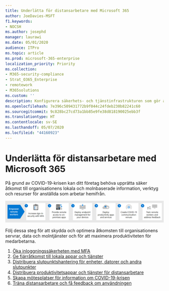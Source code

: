 ```yaml
---
title: Underlätta för distansarbetare med Microsoft 365
author: JoeDavies-MSFT
f1.keywords:
- NOCSH
ms.author: josephd
manager: laurawi
ms.date: 05/01/2020
audience: ITPro
ms.topic: article
ms.prod: microsoft-365-enterprise
localization_priority: Priority
ms.collection:
- M365-security-compliance
- Strat_O365_Enterprise
- remotework
- M365solutions
ms.custom: ''
description: Konfigurera säkerhets- och tjänstinfrastrukturen som gör att dina anställda kan arbeta på distans på valfri plats och när som helst.
ms.openlocfilehash: 7e396c509431772b9f044c24fdeb230b82241c60
ms.sourcegitcommit: 9c828bc27cd73a1bb85e9fe38d818190025ebb3f
ms.translationtype: HT
ms.contentlocale: sv-SE
ms.lasthandoff: 05/07/2020
ms.locfileid: "44160923"
---
```

# <a name="empower-remote-workers-with-microsoft-365"></a>Underlätta för distansarbetare med Microsoft 365

På grund av COVID-19-krisen kan ditt företag behöva upprätta säker åtkomst till organisationens lokala och molnbaserade information, verktyg och resurser för anställda som arbetar hemifrån. 

![Stegen för att underlätta för distansarbetare med Microsoft 365](../media/empower-people-to-work-remotely/remote-workers-step-grid.png)

Följ dessa steg för att skydda och optimera åtkomsten till organisationens servrar, data och molntjänster och för att maximera produktiviteten för medarbetarna.

1. [Öka inloggningssäkerheten med MFA](empower-people-to-work-remotely-secure-sign-in.md)
2. [Ge fjärråtkomst till lokala appar och tjänster](empower-people-to-work-remotely-remote-access.md)
3. [Distribuera slutpunktshantering för enheter, datorer och andra slutpunkter](empower-people-to-work-remotely-manage-endpoints.md)
4. [Distribuera produktivitetsappar och tjänster för distansarbetare](empower-people-to-work-remotely-teams-productivity-apps.md)
5. [Skapa mötesplatser för information om COVID-19-krisen](empower-people-to-work-remotely-communication-venues.md)
6. [Träna distansarbetare och få feedback om användningen](empower-people-to-work-remotely-train-monitor-usage.md)


